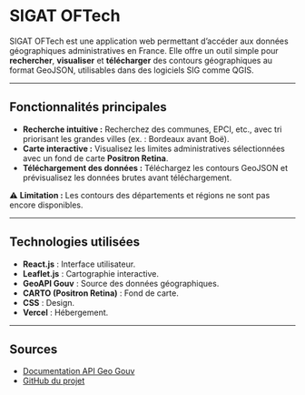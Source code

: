 # **SIGAT OFTech**

SIGAT OFTech est une application web permettant d’accéder aux données géographiques administratives en France. Elle offre un outil simple pour **rechercher**, **visualiser** et **télécharger** des contours géographiques au format GeoJSON, utilisables dans des logiciels SIG comme QGIS.

---

## **Fonctionnalités principales**

- **Recherche intuitive :** Recherchez des communes, EPCI, etc., avec tri priorisant les grandes villes (ex. : Bordeaux avant Boë).
- **Carte interactive :** Visualisez les limites administratives sélectionnées avec un fond de carte **Positron Retina**.
- **Téléchargement des données :** Téléchargez les contours GeoJSON et prévisualisez les données brutes avant téléchargement.

⚠ **Limitation :** Les contours des départements et régions ne sont pas encore disponibles.

---

## **Technologies utilisées**

- **React.js** : Interface utilisateur.
- **Leaflet.js** : Cartographie interactive.
- **GeoAPI Gouv** : Source des données géographiques.
- **CARTO (Positron Retina)** : Fond de carte.
- **CSS** : Design.
- **Vercel** : Hébergement.

---

## **Sources**

- [Documentation API Geo Gouv](https://geo.api.gouv.fr/decoupage-administratif)  
- [GitHub du projet](https://github.com/SIGATNguyen/OFTech)

